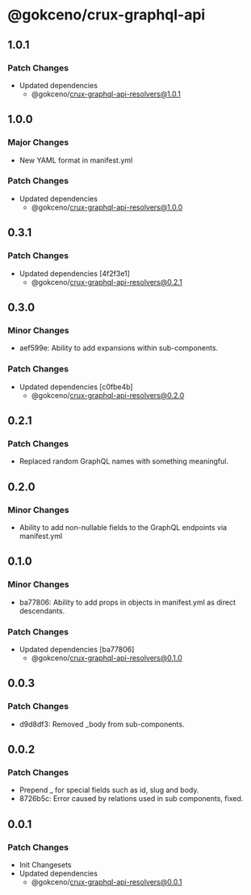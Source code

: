 # @gokceno/crux-graphql-api

## 1.0.1

### Patch Changes

- Updated dependencies
  - @gokceno/crux-graphql-api-resolvers@1.0.1

## 1.0.0

### Major Changes

- New YAML format in manifest.yml

### Patch Changes

- Updated dependencies
  - @gokceno/crux-graphql-api-resolvers@1.0.0

## 0.3.1

### Patch Changes

- Updated dependencies [4f2f3e1]
  - @gokceno/crux-graphql-api-resolvers@0.2.1

## 0.3.0

### Minor Changes

- aef599e: Ability to add expansions within sub-components.

### Patch Changes

- Updated dependencies [c0fbe4b]
  - @gokceno/crux-graphql-api-resolvers@0.2.0

## 0.2.1

### Patch Changes

- Replaced random GraphQL names with something meaningful.

## 0.2.0

### Minor Changes

- Ability to add non-nullable fields to the GraphQL endpoints via manifest.yml

## 0.1.0

### Minor Changes

- ba77806: Ability to add props in objects in manifest.yml as direct descendants.

### Patch Changes

- Updated dependencies [ba77806]
  - @gokceno/crux-graphql-api-resolvers@0.1.0

## 0.0.3

### Patch Changes

- d9d8df3: Removed \_body from sub-components.

## 0.0.2

### Patch Changes

- Prepend \_ for special fields such as id, slug and body.
- 8726b5c: Error caused by relations used in sub components, fixed.

## 0.0.1

### Patch Changes

- Init Changesets
- Updated dependencies
  - @gokceno/crux-graphql-api-resolvers@0.0.1
